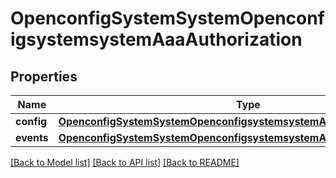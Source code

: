 # OpenconfigSystemSystemOpenconfigsystemsystemAaaAuthorization

## Properties
Name | Type | Description | Notes
------------ | ------------- | ------------- | -------------
**config** | [**OpenconfigSystemSystemOpenconfigsystemsystemAaaAuthorizationConfig**](OpenconfigSystemSystemOpenconfigsystemsystemAaaAuthorizationConfig.md) |  | [optional] 
**events** | [**OpenconfigSystemSystemOpenconfigsystemsystemAaaAuthorizationEvents**](OpenconfigSystemSystemOpenconfigsystemsystemAaaAuthorizationEvents.md) |  | [optional] 

[[Back to Model list]](../README.md#documentation-for-models) [[Back to API list]](../README.md#documentation-for-api-endpoints) [[Back to README]](../README.md)


